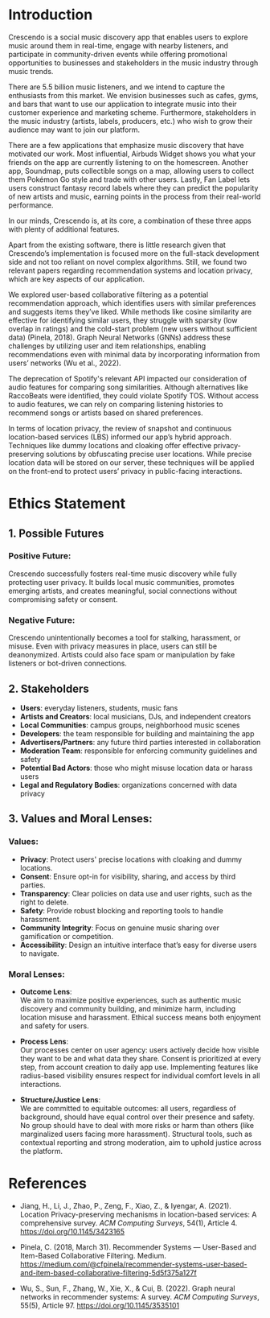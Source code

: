 # Introduction

Crescendo is a social music discovery app that enables users to explore music around them in real-time, engage with nearby listeners, and participate in community-driven events while offering promotional opportunities to businesses and stakeholders in the music industry through music trends.

There are 5.5 billion music listeners, and we intend to capture the enthusiasts from this market. We envision businesses such as cafes, gyms, and bars that want to use our application to integrate music into their customer experience and marketing scheme. Furthermore, stakeholders in the music industry (artists, labels, producers, etc.) who wish to grow their audience may want to join our platform.

There are a few applications that emphasize music discovery that have motivated our work. Most influential, Airbuds Widget shows you what your friends on the app are currently listening to on the homescreen. Another app, Soundmap, puts collectible songs on a map, allowing users to collect them Pokémon Go style and trade with other users. Lastly, Fan Label lets users construct fantasy record labels where they can predict the popularity of new artists and music, earning points in the process from their real-world performance.

In our minds, Crescendo is, at its core, a combination of these three apps with plenty of additional features.

Apart from the existing software, there is little research given that Crescendo’s implementation is focused more on the full-stack development side and not too reliant on novel complex algorithms. Still, we found two relevant papers regarding recommendation systems and location privacy, which are key aspects of our application.

We explored user-based collaborative filtering as a potential recommendation approach, which identifies users with similar preferences and suggests items they’ve liked. While methods like cosine similarity are effective for identifying similar users, they struggle with sparsity (low overlap in ratings) and the cold-start problem (new users without sufficient data) (Pinela, 2018). Graph Neural Networks (GNNs) address these challenges by utilizing user and item relationships, enabling recommendations even with minimal data by incorporating information from users’ networks (Wu et al., 2022).

The deprecation of Spotify's relevant API impacted our consideration of audio features for comparing song similarities. Although alternatives like RaccoBeats were identified, they could violate Spotify TOS. Without access to audio features, we can rely on comparing listening histories to recommend songs or artists based on shared preferences.

In terms of location privacy, the review of snapshot and continuous location-based services (LBS) informed our app’s hybrid approach. Techniques like dummy locations and cloaking offer effective privacy-preserving solutions by obfuscating precise user locations. While precise location data will be stored on our server, these techniques will be applied on the front-end to protect users’ privacy in public-facing interactions.

# Ethics Statement

## 1. Possible Futures
### Positive Future:
Crescendo successfully fosters real-time music discovery while fully protecting user privacy. It builds local music communities, promotes emerging artists, and creates meaningful, social connections without compromising safety or consent.

### Negative Future:
Crescendo unintentionally becomes a tool for stalking, harassment, or misuse. Even with privacy measures in place, users can still be deanonymized. Artists could also face spam or manipulation by fake listeners or bot-driven connections.

## 2. Stakeholders
- **Users**: everyday listeners, students, music fans
- **Artists and Creators**: local musicians, DJs, and independent creators
- **Local Communities**: campus groups, neighborhood music scenes
- **Developers**: the team responsible for building and maintaining the app
- **Advertisers/Partners**: any future third parties interested in collaboration
- **Moderation Team**: responsible for enforcing community guidelines and safety
- **Potential Bad Actors**: those who might misuse location data or harass users
- **Legal and Regulatory Bodies**: organizations concerned with data privacy

## 3. Values and Moral Lenses:

### Values:
- **Privacy**: Protect users' precise locations with cloaking and dummy locations.
- **Consent**: Ensure opt-in for visibility, sharing, and access by third parties.
- **Transparency**: Clear policies on data use and user rights, such as the right to delete.
- **Safety**: Provide robust blocking and reporting tools to handle harassment.
- **Community Integrity**: Focus on genuine music sharing over gamification or competition.
- **Accessibility**: Design an intuitive interface that’s easy for diverse users to navigate.

### Moral Lenses:
- **Outcome Lens**:  
  We aim to maximize positive experiences, such as authentic music discovery and community building, and minimize harm, including location misuse and harassment. Ethical success means both enjoyment and safety for users.

- **Process Lens**:  
  Our processes center on user agency: users actively decide how visible they want to be and what data they share. Consent is prioritized at every step, from account creation to daily app use. Implementing features like radius-based visibility ensures respect for individual comfort levels in all interactions.

- **Structure/Justice Lens**:  
  We are committed to equitable outcomes: all users, regardless of background, should have equal control over their presence and safety. No group should have to deal with more risks or harm than others (like marginalized users facing more harassment). Structural tools, such as contextual reporting and strong moderation, aim to uphold justice across the platform.

# References

- Jiang, H., Li, J., Zhao, P., Zeng, F., Xiao, Z., & Iyengar, A. (2021). Location Privacy-preserving mechanisms in location-based services: A comprehensive survey. *ACM Computing Surveys*, 54(1), Article 4. https://doi.org/10.1145/3423165

- Pinela, C. (2018, March 31). Recommender Systems — User-Based and Item-Based Collaborative Filtering. Medium. https://medium.com/@cfpinela/recommender-systems-user-based-and-item-based-collaborative-filtering-5d5f375a127f

- Wu, S., Sun, F., Zhang, W., Xie, X., & Cui, B. (2022). Graph neural networks in recommender systems: A survey. *ACM Computing Surveys*, 55(5), Article 97. https://doi.org/10.1145/3535101
